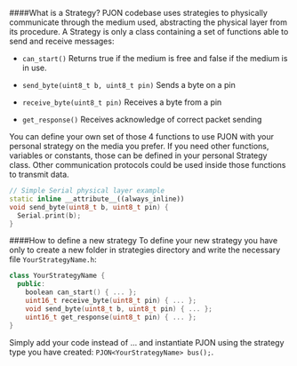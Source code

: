 
####What is a Strategy?
PJON codebase uses strategies to physically communicate through the medium used, abstracting the physical layer from its procedure. A Strategy is only a class containing a set of functions able to send and receive messages:

- `can_start()`
  Returns true if the medium is free and false if the medium is in use.

- `send_byte(uint8_t b, uint8_t pin)`
  Sends a byte on a pin

- `receive_byte(uint8_t pin)`
  Receives a byte from a pin

- `get_response()`
  Receives acknowledge of correct packet sending

You can define your own set of those 4 functions to use PJON with your personal
strategy on the media you prefer. If you need other functions, variables or
constants, those can be defined in your personal Strategy class. Other
communication protocols could be used inside those functions to transmit data.

```cpp
// Simple Serial physical layer example
static inline __attribute__((always_inline))
void send_byte(uint8_t b, uint8_t pin) {
  Serial.print(b);
}
```

####How to define a new strategy
To define your new strategy you have only to create a new folder in strategies
directory and write the necessary file `YourStrategyName.h`:

```cpp
class YourStrategyName {
  public:
    boolean can_start() { ... };
    uint16_t receive_byte(uint8_t pin) { ... };
    void send_byte(uint8_t b, uint8_t pin) { ... };
    uint16_t get_response(uint8_t pin) { ... };
}
```

Simply add your code instead of ... and instantiate PJON using the strategy type you
have created: `PJON<YourStrategyName> bus();`.
